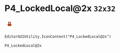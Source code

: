 # P4_LockedLocal@2x `32x32`
<img src="/img/P4_LockedLocal@2x.png" width=32 height=32>

``` CSharp
EditorGUIUtility.IconContent("P4_LockedLocal@2x")
```
```
P4_LockedLocal@2x
```
